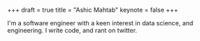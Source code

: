 +++
draft = true
title = "Ashic Mahtab"
keynote = false
+++

I'm a software engineer with a keen interest in data science, and engineering. I write code, and rant on twitter.